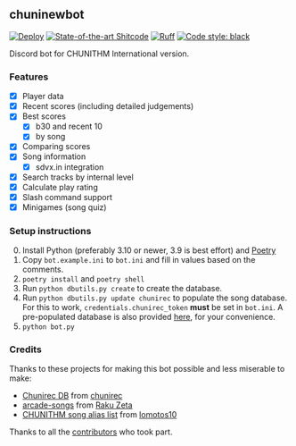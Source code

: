 ## chuninewbot
[![Deploy](https://github.com/beerpiss/chuninewbot/actions/workflows/deploy.yaml/badge.svg)](https://github.com/beerpiss/chuninewbot/actions/workflows/deploy.yaml) [![State-of-the-art Shitcode](https://img.shields.io/static/v1?label=State-of-the-art&message=Shitcode&color=7B5804)](https://github.com/trekhleb/state-of-the-art-shitcode) [![Ruff](https://img.shields.io/endpoint?url=https://raw.githubusercontent.com/astral-sh/ruff/main/assets/badge/v2.json)](https://github.com/astral-sh/ruff) [![Code style: black](https://img.shields.io/badge/code%20style-black-000000.svg)](https://github.com/psf/black)

Discord bot for CHUNITHM International version.

### Features
- [x] Player data
- [x] Recent scores (including detailed judgements)
- [x] Best scores
  - [x] b30 and recent 10
  - [x] by song
- [x] Comparing scores
- [x] Song information
  - [x] sdvx.in integration
- [x] Search tracks by internal level
- [x] Calculate play rating
- [x] Slash command support
- [x] Minigames (song quiz)

### Setup instructions
0. Install Python (preferably 3.10 or newer, 3.9 is best effort) and [Poetry](https://python-poetry.org/docs/#installation)
1. Copy `bot.example.ini` to `bot.ini` and fill in values based on the comments.
2. `poetry install` and `poetry shell`
3. Run `python dbutils.py create` to create the database.
4. Run `python dbutils.py update chunirec` to populate the song database. For this to work, `credentials.chunirec_token`
**must** be set in `bot.ini`. A pre-populated database is also provided [here](https://nightly.link/beerpiss/chuninewbot/workflows/test_creating_db.yaml/trunk/database.zip), for your convenience.
5. `python bot.py`

### Credits
Thanks to these projects for making this bot possible and less miserable to make:
- [Chunirec DB](https://db.chunirec.net) from [chunirec](https://twitter.com/chunirec)
- [arcade-songs](https://arcade-songs.zetaraku.dev) from [Raku Zeta](https://github.com/zetaraku)
- [CHUNITHM song alias list](https://github.com/lomotos10/GCM-bot/blob/main/data/aliases/en/chuni.tsv) from [lomotos10](https://github.com/lomotos10)

Thanks to all the [contributors](https://github.com/beerpiss/chuninewbot/graphs/contributors) who took part.
